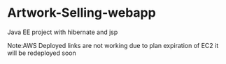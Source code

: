 # Artwork-Selling-webapp
Java EE project with hibernate and jsp

Note:AWS Deployed links are not working due to plan expiration of EC2 it will be redeployed soon
